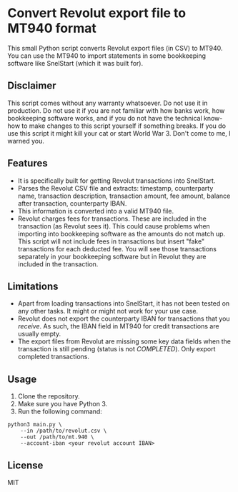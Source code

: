 # Convert Revolut export file to MT940 format

This small Python script converts Revolut export files (in CSV) to MT940. You can use the MT940 to import statements in some bookkeeping software like SnelStart (which it was built for).

## Disclaimer
This script comes without any warranty whatsoever. Do not use it in production. Do not use it if you are not familiar with how banks work, how bookkeeping software works, and if you do not have the technical know-how to make changes to this script yourself if something breaks. If you do use this script it might kill your cat or start World War 3. Don't come to me, I warned you.

## Features

* It is specifically built for getting Revolut transactions into SnelStart. 
* Parses the Revolut CSV file and extracts: timestamp, counterparty name, transaction description, transaction amount, fee amount, balance after transaction, counterparty IBAN.
* This information is converted into a valid MT940 file.
* Revolut charges fees for transactions. These are included in the transaction (as Revolut sees it). This could cause problems when importing into bookkeeping software as the amounts do not match up. This script will not include fees in transactions but insert "fake" transactions for each deducted fee. You will see those transactions separately in your bookkeeping software but in Revolut they are included in the transaction.

## Limitations

* Apart from loading transactions into SnelStart, it has not been tested on any other tasks. It might or might not work for your use case.
* Revolut does not export the counterparty IBAN for transactions that you *receive*. As such, the IBAN field in MT940 for credit transactions are usually empty.
* The export files from Revolut are missing some key data fields when the transaction is still pending (status is not *COMPLETED*). Only export completed transactions.

## Usage

1. Clone the repository.
2. Make sure you have Python 3.
3. Run the following command:

```
python3 main.py \
	--in /path/to/revolut.csv \
	--out /path/to/mt.940 \
	--account-iban <your revolut account IBAN>
```

## License

MIT
